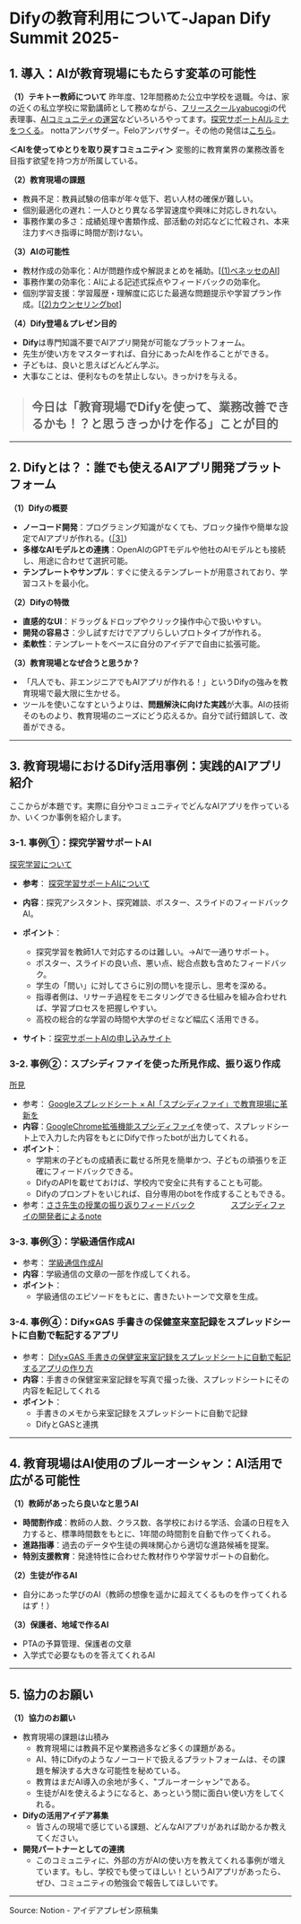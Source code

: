 # Difyの教育利用について-Japan Dify Summit 2025-

## 1. 導入：AIが教育現場にもたらす変革の可能性

**（1）テキトー教師について**
昨年度、12年間務めた公立中学校を退職。今は、家の近くの私立学校に常勤講師として務めながら、[フリースクールyabucogi](https://www.yabucogi.org/)の代表理事、[AIコミュニティの運営](https://discord.com/invite/dGUHEN3n)などいろいろやってます。[探究サポートAIルミナをつくる](https://tankyu-ai-lumina.my.canva.site/)。
nottaアンバサダー。Feloアンバサダー。その他の発信は[こちら](/5843a8b0434a4a6b8ee0930e38b1591b?pvs=25)。

**＜AIを使ってゆとりを取り戻すコミュニティ＞**
変態的に教育業界の業務改善を目指す欲望を持つ方が所属している。

**（2）教育現場の課題**
- 教員不足：教員試験の倍率が年々低下、若い人材の確保が難しい。
- 個別最適化の遅れ：一人ひとり異なる学習速度や興味に対応しきれない。
- 事務作業の多さ：成績処理や書類作成、部活動の対応などに忙殺され、本来注力すべき指導に時間が割けない。

**（3）AIの可能性**
- 教材作成の効率化：AIが問題作成や解説まとめを補助。[[(1)ベネッセのAI](https://prtimes.jp/main/html/rd/p/000001334.000000120.html)]
- 事務作業の効率化：AIによる記述式採点やフィードバックの効率化。
- 個別学習支援：学習履歴・理解度に応じた最適な問題提示や学習プラン作成。[[(2)カウンセリングbot](https://article.auone.jp/detail/1/3/7/48_7_r_20250225_1740485072162402)]

**（4）Dify登場＆プレゼン目的**
- **Dify**は専門知識不要でAIアプリ開発が可能なプラットフォーム。
- 先生が使い方をマスターすれば、自分にあったAIを作ることができる。
- 子どもは、良いと思えばどんどん学ぶ。
- 大事なことは、便利なものを禁止しない。きっかけを与える。

> ## 今日は「教育現場でDifyを使って、業務改善できるかも！？と思うきっかけを作る」ことが目的

---

## 2. Difyとは？：誰でも使えるAIアプリ開発プラットフォーム

**（1）Difyの概要**
- **ノーコード開発**：プログラミング知識がなくても、ブロック操作や簡単な設定でAIアプリが作れる。([［3］](https://aiai-catch.com/how-to-create-educational-ai-apps-with-dify-and-their-appeal/?felosearch_translate=1#:~:text=Dify%E3%82%92%E4%BD%BF%E7%94%A8,%E5%AE%9F%E7%8F%BE%E3%81%97%E3%81%BE%E3%81%99%E3%80%82))
- **多様なAIモデルとの連携**：OpenAIのGPTモデルや他社のAIモデルとも接続し、用途に合わせて選択可能。
- **テンプレートやサンプル**：すぐに使えるテンプレートが用意されており、学習コストを最小化。

**（2）Difyの特徴**
- **直感的なUI**：ドラッグ＆ドロップやクリック操作中心で扱いやすい。
- **開発の容易さ**：少し試すだけでアプリらしいプロトタイプが作れる。
- **柔軟性**：テンプレートをベースに自分のアイデアで自由に拡張可能。

**（3）教育現場となぜ合うと思うか？**
- 「凡人でも、非エンジニアでもAIアプリが作れる！」というDifyの強みを教育現場で最大限に生かせる。
- ツールを使いこなすというよりは、**問題解決に向けた実践**が大事。AIの技術そのものより、教育現場のニーズにどう応えるか。自分で試行錯誤して、改善ができる。

---

## 3. 教育現場におけるDify活用事例：実践的AIアプリ紹介
ここからが本題です。実際に自分やコミュニティでどんなAIアプリを作っているか、いくつか事例を紹介します。

### 3-1. 事例①：探究学習サポートAI
[探究学習について](/1a46b38b01a2819084dec5ed4bb5196a?pvs=25)

- **参考**： [探究学習サポートAIについて](https://note.com/tekitooooo/n/ne1599b9889c8)
- **内容**：探究アシスタント、探究雑談、ポスター、スライドのフィードバックAI。

- **ポイント**：
	- 探究学習を教師1人で対応するのは難しい。→AIで一通りサポート。
	- ポスター、スライドの良い点、悪い点、総合点数も含めたフィードバック。
	- 学生の「問い」に対してさらに別の問いを提示し、思考を深める。
	- 指導者側は、リサーチ過程をモニタリングできる仕組みを組み合わせれば、学習プロセスを把握しやすい。
	- 高校の総合的な学習の時間や大学のゼミなど幅広く活用できる。
- **サイト**：[探究サポートAIの申し込みサイト](https://tankyu-ai-lumina.my.canva.site/)

### 3-2. 事例②：スプシディファイを使った所見作成、振り返り作成
[所見](https://ameblo.jp/hoshihuruyoru7/entry-12362770632.html)

- 参考： [Googleスプレッドシート × AI「スプシディファイ」で教育現場に革新を](https://note.com/tekitooooo/n/n2d6b464dac72)
- **内容**：[GoogleChrome拡張機能スプシディファイ](https://chromewebstore.google.com/detail/%E3%82%B9%E3%83%97%E3%82%B7%E3%83%87%E3%82%A3%E3%83%95%E3%82%A1%E3%82%A4/ngippmcpnkinddoljagpcnogdmnpjdko)を使って、スプレッドシート上で入力した内容をもとにDifyで作ったbotが出力してくれる。
- **ポイント**：
	- 学期末の子どもの成績表に載せる所見を簡単かつ、子どもの頑張りを正確にフィードバックできる。
	- DifyのAPIを載せておけば、学校内で安全に共有することも可能。
	- Difyのプロンプトをいじれば、自分専用のbotを作成することもできる。
- 参考：[ささ先生の授業の振り返りフィードバック](https://note.com/hiroki_sasazawa/n/nf1e5d4648294)
 　　　　  [スプシディファイの開発者によるnote](https://note.com/dify_lab/n/nadaceb4e3dda)

### 3-3. 事例③：学級通信作成AI

- 参考： [学級通信作成AI](https://note.com/tekitooooo/n/n4b4023b493c6)
- **内容**：学級通信の文章の一部を作成してくれる。
- **ポイント**：
	- 学級通信のエピソードをもとに、書きたいトーンで文章を生成。

### 3-4. 事例④：Dify×GAS 手書きの保健室来室記録をスプレッドシートに自動で転記するアプリ
- 参考： [Dify×GAS 手書きの保健室来室記録をスプレッドシートに自動で転記するアプリの作り方](https://note.com/hiroki_sasazawa/n/nf108a8779f72)
- **内容**：手書きの保健室来室記録を写真で撮った後、スプレッドシートにその内容を転記してくれる
- **ポイント**：
	- 手書きのメモから来室記録をスプレッドシートに自動で記録
	- DifyとGASと連携

---

## 4. 教育現場はAI使用のブルーオーシャン：AI活用で広がる可能性

**（1）教師があったら良いなと思うAI**
- **時間割作成**：教師の人数、クラス数、各学校における学活、会議の日程を入力すると、標準時間数をもとに、1年間の時間割を自動で作ってくれる。
- **進路指導**：過去のデータや生徒の興味関心から適切な進路候補を提案。
- **特別支援教育**：発達特性に合わせた教材作りや学習サポートの自動化。

**（2）生徒が作るAI**
- 自分にあった学びのAI（教師の想像を遥かに超えてくるものを作ってくれるはず！）

**（3）保護者、地域で作るAI**
- PTAの予算管理、保護者の文章
- 入学式で必要なものを答えてくれるAI

---

## 5. 協力のお願い

**（1）協力のお願い**
- 教育現場の課題は山積み
	- 教育現場には教員不足や業務過多など多くの課題がある。
	- AI、特にDifyのようなノーコードで扱えるプラットフォームは、その課題を解決する大きな可能性を秘めている。
	- 教育はまだAI導入の余地が多く、"ブルーオーシャン"である。
	- 生徒がAIを使えるようになると、あっという間に面白い使い方をしてくれる。
- **Difyの活用アイデア募集**
	- 皆さんの現場で感じている課題、どんなAIアプリがあれば助かるか教えてください。
- **開発パートナーとしての連携**
	- このコミュニティに、外部の方がAIの使い方を教えてくれる事例が増えています。もし、学校でも使ってほしい！というAIアプリがあったら、ぜひ、コミュニティの勉強会で報告してほしいです。

---

Source: Notion - アイデアプレゼン原稿集